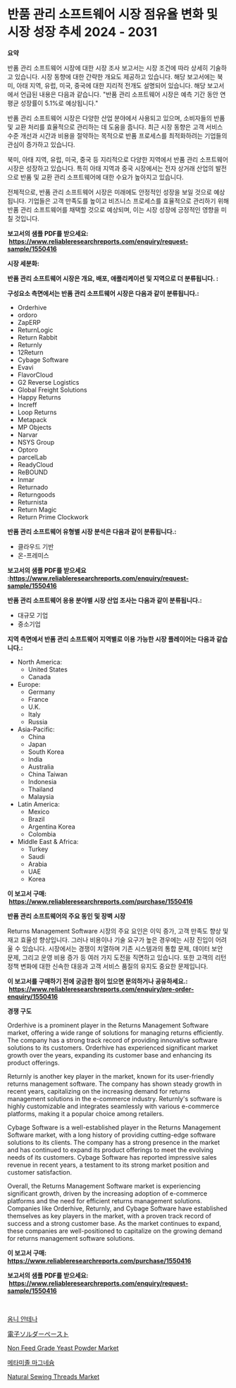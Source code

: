 <p><h1>반품 관리 소프트웨어 시장 점유율 변화 및 시장 성장 추세 2024 - 2031</h1></p><p><strong>요약</strong></p>
<p><p>반품 관리 소프트웨어 시장에 대한 시장 조사 보고서는 시장 조건에 따라 상세히 기술하고 있습니다. 시장 동향에 대한 간략한 개요도 제공하고 있습니다. 해당 보고서에는 북미, 아태 지역, 유럽, 미국, 중국에 대한 지리적 전개도 설명되어 있습니다. 해당 보고서에서 언급된 내용은 다음과 같습니다. "반품 관리 소프트웨어 시장은 예측 기간 동안 연평균 성장률이 5.1%로 예상됩니다."</p><p>반품 관리 소프트웨어 시장은 다양한 산업 분야에서 사용되고 있으며, 소비자들의 반품 및 교환 처리를 효율적으로 관리하는 데 도움을 줍니다. 최근 시장 동향은 고객 서비스 수준 개선과 시간과 비용을 절약하는 목적으로 반품 프로세스를 최적화하려는 기업들의 관심이 증가하고 있습니다.</p><p>북미, 아태 지역, 유럽, 미국, 중국 등 지리적으로 다양한 지역에서 반품 관리 소프트웨어 시장은 성장하고 있습니다. 특히 아태 지역과 중국 시장에서는 전자 상거래 산업의 발전으로 반품 및 교환 관리 소프트웨어에 대한 수요가 높아지고 있습니다.</p><p>전체적으로, 반품 관리 소프트웨어 시장은 미래에도 안정적인 성장을 보일 것으로 예상됩니다. 기업들은 고객 만족도를 높이고 비즈니스 프로세스를 효율적으로 관리하기 위해 반품 관리 소프트웨어를 채택할 것으로 예상되며, 이는 시장 성장에 긍정적인 영향을 미칠 것입니다. </p></p>
<p><strong>보고서의 샘플 PDF를 받으세요: &nbsp;<a href="https://www.reliableresearchreports.com/enquiry/request-sample/1550416">https://www.reliableresearchreports.com/enquiry/request-sample/1550416</a></strong></p>
<p><strong>시장 세분화:</strong></p>
<p><strong> 반품 관리 소프트웨어 시장은 개요, 배포, 애플리케이션 및 지역으로 더 분류됩니다. :</strong></p>
<p><strong>구성요소 측면에서는 반품 관리 소프트웨어 시장은 다음과 같이 분류됩니다.:</strong></p>
<p><ul><li>Orderhive</li><li>ordoro</li><li>ZapERP</li><li>ReturnLogic</li><li>Return Rabbit</li><li>Returnly</li><li>12Return</li><li>Cybage Software</li><li>Evavi</li><li>FlavorCloud</li><li>G2 Reverse Logistics</li><li>Global Freight Solutions</li><li>Happy Returns</li><li>Increff</li><li>Loop Returns</li><li>Metapack</li><li>MP Objects</li><li>Narvar</li><li>NSYS Group</li><li>Optoro</li><li>parcelLab</li><li>ReadyCloud</li><li>ReBOUND</li><li>Inmar</li><li>Returnado</li><li>Returngoods</li><li>Returnista</li><li>Return Magic</li><li>Return Prime
    Clockwork</li></ul></p>
<p><strong> 반품 관리 소프트웨어 유형별 시장 분석은 다음과 같이 분류됩니다.:</strong></p>
<p><ul><li>클라우드 기반</li><li>온-프레미스</li></ul></p>
<p><strong>보고서의 샘플 PDF를 받으세요 :<a href="https://www.reliableresearchreports.com/enquiry/request-sample/1550416">https://www.reliableresearchreports.com/enquiry/request-sample/1550416</a></strong></p>
<p><strong> 반품 관리 소프트웨어 응용 분야별 시장 산업 조사는 다음과 같이 분류됩니다.:</strong></p>
<p><ul><li>대규모 기업</li><li>중소기업</li></ul></p>
<p><strong>지역 측면에서 반품 관리 소프트웨어 지역별로 이용 가능한 시장 플레이어는 다음과 같습니다.:</strong></p>
<p><ul>
    <li>
        North America:
        <ul>
            <li>United States</li>
            <li>Canada</li>
        </ul>
    </li>
    <li>
        Europe:
        <ul>
            <li>Germany</li>
            <li>France</li>
            <li>U.K.</li>
            <li>Italy</li>
            <li>Russia</li>
        </ul>
    </li>
    <li>
        Asia-Pacific:
        <ul>
            <li>China</li>
            <li>Japan</li>
            <li>South Korea</li>
            <li>India</li>
            <li>Australia</li>
            <li>China Taiwan</li>
            <li>Indonesia</li>
            <li>Thailand</li>
            <li>Malaysia</li>
        </ul>
    </li>
    <li>
        Latin America:
        <ul>
            <li>Mexico</li>
            <li>Brazil</li>
            <li>Argentina Korea</li>
            <li>Colombia</li>
        </ul>
    </li>
    <li>
        Middle East & Africa:
        <ul>
            <li>Turkey</li>
            <li>Saudi</li>
            <li>Arabia</li>
            <li>UAE</li>
            <li>Korea</li>
        </ul>
    </li>
    </ul></p>
<p><strong>이 보고서 구매: &nbsp;<a href="https://www.reliableresearchreports.com/purchase/1550416">https://www.reliableresearchreports.com/purchase/1550416</a></strong></p>
<p><strong>반품 관리 소프트웨어의 주요 동인 및 장벽 시장</strong></p>
<p><p>Returns Management Software 시장의 주요 요인은 이익 증가, 고객 만족도 향상 및 재고 효율성 향상입니다. 그러나 비용이나 기술 요구가 높은 경우에는 시장 진입이 어려울 수 있습니다. 시장에서는 경쟁이 치열하며 기존 시스템과의 통합 문제, 데이터 보안 문제, 그리고 운영 비용 증가 등 여러 가지 도전을 직면하고 있습니다. 또한 고객의 리턴 정책 변화에 대한 신속한 대응과 고객 서비스 품질의 유지도 중요한 문제입니다.</p></p>
<p><strong>이 보고서를 구매하기 전에 궁금한 점이 있으면 문의하거나 공유하세요.: &nbsp;<a href="https://www.reliableresearchreports.com/enquiry/pre-order-enquiry/1550416">https://www.reliableresearchreports.com/enquiry/pre-order-enquiry/1550416</a></strong></p>
<p><strong>경쟁 구도</strong></p>
<p><p>Orderhive is a prominent player in the Returns Management Software market, offering a wide range of solutions for managing returns efficiently. The company has a strong track record of providing innovative software solutions to its customers. Orderhive has experienced significant market growth over the years, expanding its customer base and enhancing its product offerings.</p><p>Returnly is another key player in the market, known for its user-friendly returns management software. The company has shown steady growth in recent years, capitalizing on the increasing demand for returns management solutions in the e-commerce industry. Returnly's software is highly customizable and integrates seamlessly with various e-commerce platforms, making it a popular choice among retailers.</p><p>Cybage Software is a well-established player in the Returns Management Software market, with a long history of providing cutting-edge software solutions to its clients. The company has a strong presence in the market and has continued to expand its product offerings to meet the evolving needs of its customers. Cybage Software has reported impressive sales revenue in recent years, a testament to its strong market position and customer satisfaction.</p><p>Overall, the Returns Management Software market is experiencing significant growth, driven by the increasing adoption of e-commerce platforms and the need for efficient returns management solutions. Companies like Orderhive, Returnly, and Cybage Software have established themselves as key players in the market, with a proven track record of success and a strong customer base. As the market continues to expand, these companies are well-positioned to capitalize on the growing demand for returns management software solutions.</p></p>
<p><strong>이 보고서 구매: &nbsp; <a href="https://www.reliableresearchreports.com/purchase/1550416">https://www.reliableresearchreports.com/purchase/1550416</a></strong></p>
<p><strong>보고서의 샘플 PDF를 받으세요: &nbsp;<a href="https://www.reliableresearchreports.com/enquiry/request-sample/1550416">https://www.reliableresearchreports.com/enquiry/request-sample/1550416</a></strong><strong></strong></p>
<p>&nbsp;</p>
<p><p><a href="https://github.com/vs2869dizt0/Market-Research-Report-List-1/blob/main/51758396016.md">옴니 안테나</a></p><p><a href="https://medium.com/@skylarreilly36/%E9%9B%BB%E5%AD%90%E3%83%8F%E3%83%B3%E3%83%80%E3%83%9A%E3%83%BC%E3%82%B9%E3%83%88%E5%B8%82%E5%A0%B4-%E5%B8%82%E5%A0%B4%E3%81%AEcagr-%E5%B8%82%E5%A0%B4%E3%83%88%E3%83%AC%E3%83%B3%E3%83%89-%E6%88%90%E9%95%B7%E6%88%A6%E7%95%A5%E3%81%AB%E9%96%A2%E3%81%99%E3%82%8B%E3%82%A4%E3%83%B3%E3%82%B5%E3%82%A4%E3%83%88-1a4bbe6ccfd3">電子ソルダーペースト</a></p><p><a href="https://issuu.com/reportprime-2/docs/non-feed-grade-yeast-powder-market-size-2030.pptx">Non Feed Grade Yeast Powder Market</a></p><p><a href="https://medium.com/@gabrielblanda5656/%EB%A9%94%ED%83%80%EB%AF%B8%EC%A1%B8-%EB%A7%88%EA%B7%B8%EB%84%A4%EC%8A%98-%EC%8B%9C%EC%9E%A5-%EC%9C%A0%ED%98%95-%EC%9D%91%EC%9A%A9-%EB%B0%8F-%EC%A7%80%EB%A6%AC%EC%97%90-%EB%8C%80%ED%95%9C-%ED%8F%AC%EA%B4%84%EC%A0%81%EC%9D%B8-%ED%8F%89%EA%B0%80-9d5a4160c515">메타미졸 마그네슘</a></p><p><a href="https://github.com/provorikovar/Market-Research-Report-List-3/blob/main/natural-sewing-threads-market.md">Natural Sewing Threads Market</a></p></p>